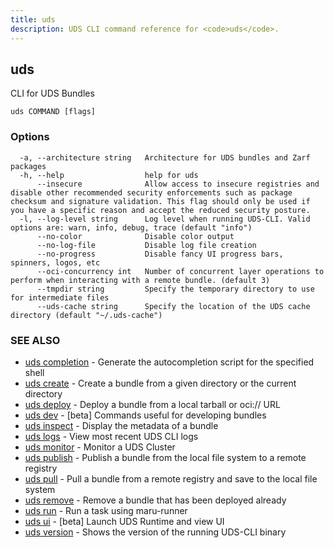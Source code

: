 ```yaml
---
title: uds
description: UDS CLI command reference for <code>uds</code>.
---
```

## uds

CLI for UDS Bundles

```
uds COMMAND [flags]
```

### Options

```
  -a, --architecture string   Architecture for UDS bundles and Zarf packages
  -h, --help                  help for uds
      --insecure              Allow access to insecure registries and disable other recommended security enforcements such as package checksum and signature validation. This flag should only be used if you have a specific reason and accept the reduced security posture.
  -l, --log-level string      Log level when running UDS-CLI. Valid options are: warn, info, debug, trace (default "info")
      --no-color              Disable color output
      --no-log-file           Disable log file creation
      --no-progress           Disable fancy UI progress bars, spinners, logos, etc
      --oci-concurrency int   Number of concurrent layer operations to perform when interacting with a remote bundle. (default 3)
      --tmpdir string         Specify the temporary directory to use for intermediate files
      --uds-cache string      Specify the location of the UDS cache directory (default "~/.uds-cache")
```

### SEE ALSO

* [uds completion](/reference/cli/commands/uds_completion/)	 - Generate the autocompletion script for the specified shell
* [uds create](/reference/cli/commands/uds_create/)	 - Create a bundle from a given directory or the current directory
* [uds deploy](/reference/cli/commands/uds_deploy/)	 - Deploy a bundle from a local tarball or oci:// URL
* [uds dev](/reference/cli/commands/uds_dev/)	 - [beta] Commands useful for developing bundles
* [uds inspect](/reference/cli/commands/uds_inspect/)	 - Display the metadata of a bundle
* [uds logs](/reference/cli/commands/uds_logs/)	 - View most recent UDS CLI logs
* [uds monitor](/reference/cli/commands/uds_monitor/)	 - Monitor a UDS Cluster
* [uds publish](/reference/cli/commands/uds_publish/)	 - Publish a bundle from the local file system to a remote registry
* [uds pull](/reference/cli/commands/uds_pull/)	 - Pull a bundle from a remote registry and save to the local file system
* [uds remove](/reference/cli/commands/uds_remove/)	 - Remove a bundle that has been deployed already
* [uds run](/reference/cli/commands/uds_run/)	 - Run a task using maru-runner
* [uds ui](/reference/cli/commands/uds_ui/)	 - [beta] Launch UDS Runtime and view UI
* [uds version](/reference/cli/commands/uds_version/)	 - Shows the version of the running UDS-CLI binary

